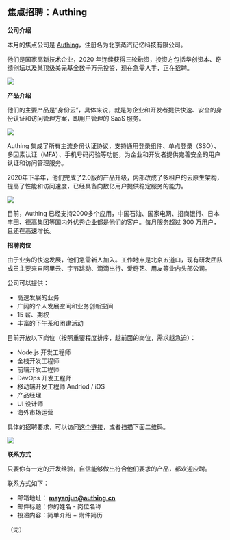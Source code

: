## 焦点招聘：Authing

**公司介绍**

本月的焦点公司是 [Authing](authing.cn)，注册名为北京蒸汽记忆科技有限公司。

他们是国家高新技术企业，2020 年连续获得三轮融资，投资方包括华创资本、奇绩创坛以及某顶级美元基金数千万元投资，现在急需人手，正在招聘。

![](https://www.wangbase.com/blogimg/asset/202010/bg2020101004.png)

**产品介绍**

他们的主要产品是“身份云”，具体来说，就是为企业和开发者提供快速、安全的身份认证和访问管理方案，即用户管理的 SaaS 服务。

![](https://www.wangbase.com/blogimg/asset/202010/bg2020101005.png)

Authing 集成了所有主流身份认证协议，支持通用登录组件、单点登录（SSO）、多因素认证（MFA）、手机号码闪验等功能，为企业和开发者提供完善安全的用户认证和访问管理服务。

2020年下半年，他们完成了2.0版的产品升级，内部改成了多租户的云原生架构，提高了性能和访问速度，已经具备向数亿用户提供稳定服务的能力。

![](https://www.wangbase.com/blogimg/asset/202010/bg2020101006.png)

目前，Authing 已经支持2000多个应用，中国石油、国家电网、招商银行、日本丰田、德高集团等国内外优秀企业都是他们的客户。每月服务超过 300 万用户，且还在高速增长。

**招聘岗位**

由于业务的快速发展，他们急需新人加入。工作地点是北京五道口，现有研发团队成员主要来自阿里云、字节跳动、滴滴出行、爱奇艺、用友等业内头部公司。

公司可以提供：

- 高速发展的业务
- 广阔的个人发展空间和业务创新空间
- 15 薪、期权
- 丰富的下午茶和团建活动

目前开放以下岗位（按照重要程度排序，越前面的岗位，需求越急迫）：

- Node.js 开发工程师
- 全栈开发工程师
- 前端开发工程师
- DevOps 开发工程师
- 移动端开发工程师 Andriod / iOS 
- 产品经理
- UI 设计师
- 海外市场运营

具体的招聘要求，可以访问[这个链接](https://steamory.feishu.cn/docs/doccn4qxoapwzLvPRLVcFCbmwRU)，或者扫描下面二维码。

![](https://www.wangbase.com/blogimg/asset/202012/bg2020122814.png)

**联系方式**

只要你有一定的开发经验，自信能够做出符合他们要求的产品，都欢迎应聘。

联系方式如下：

- 邮箱地址： **mayanjun@authing.cn**
- 邮件标题：你的姓名 - 岗位名称
- 投递内容：简单介绍 + 附件简历

（完）



